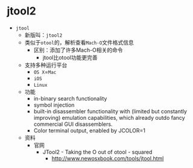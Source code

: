 # jtool2

* `jtool`
  * 新版叫：`jtool2`
  * 类似于`otool`的，解析查看`Mach-O`文件格式信息
    * 区别：添加了许多Mach-O相关的命令
      * jtool比otool功能更完善
  * 支持多种运行平台
    * `OS X`=`Mac`
    * `iOS`
    * `Linux`
  * 功能
    * in-binary search functionality
    * symbol injection
    * built-in disassembler functionality with (limited but constantly improving) emulation capabilities, which already outdo fancy commercial GUI disassemblers.
    * Color terminal output, enabled by JCOLOR=1
  * 资料
    * 官网
      * JTool2 - Taking the O out of otool - squared
        * http://www.newosxbook.com/tools/jtool.html
